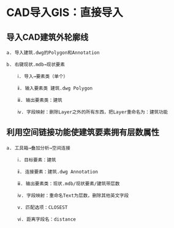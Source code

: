 # CAD导入GIS：直接导入

## 导入CAD建筑外轮廓线

    a. 导入建筑.dwg的Polygon和Annotation

    b. 右键现状.mdb→现状要素

        ⅰ. 导入→要素类（单个）

        ⅱ. 输入要素类 建筑.dwg Polygon

        ⅲ. 输出要素类：建筑

        ⅳ. 字段映射：删除Layer之外的所有东西，把Layer重命名为：建筑功能

## 利用空间链接功能使建筑要素拥有层数属性

    a. 工具箱→叠加分析→空间连接

        ⅰ. 目标要素：建筑

        ⅱ. 连接要素：建筑.dwg Annotation

        ⅲ. 输出要素类：现状.mdb/现状要素/建筑带层数

        ⅳ. 字段映射：重命名Text为层数，删除其他英文字段

        ⅴ. 匹配选项：CLOSEST

        ⅵ. 距离字段名：distance
